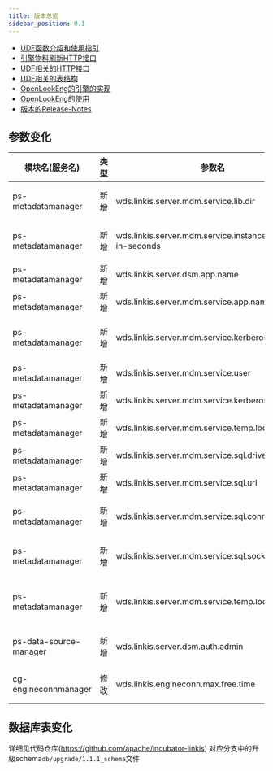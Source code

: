 ```yaml
---
title: 版本总览
sidebar_position: 0.1
--- 
```


- [UDF函数介绍和使用指引](/user_guide/udf.md)
- [引擎物料刷新HTTP接口](/api/http/engineconn-plugin-refesh.md)
- [UDF相关的HTTP接口](/api/http/udf-api.md)
- [UDF相关的表结构](/table/udf-table.md)
- [OpenLookEng的引擎的实现](/blog/2022/03/20/openlookeng)
- [OpenLookEng的使用](/engine_usage/openlookeng.md)
- [版本的Release-Notes](release-notes-1.1.1.md)

## 参数变化 

| 模块名(服务名)| 类型  |     参数名                                                | 默认值                                                | 描述                                                    |
| ----------- | ----- | -------------------------------------------------------- | ----------------------------------------------------- | ------------------------------------------------------- |
|ps-metadatamanager | 新增  | wds.linkis.server.mdm.service.lib.dir                    | /lib/linkis-public-enhancements/linkis-ps-metadatamanager/service | 设置需要加载数据源jar包的相对路径，会通过反射调用|
|ps-metadatamanager | 新增  | wds.linkis.server.mdm.service.instance.expire-in-seconds | 60                                                    | 设置加载子服务的过期时间，超过该时间将不加载该服务           |
|ps-metadatamanager | 新增  | wds.linkis.server.dsm.app.name                           | linkis-ps-data-source-manager                         | 设置获取数据源信息的名称                                 |
|ps-metadatamanager | 新增  | wds.linkis.server.mdm.service.app.name                   | linkis-ps-metadatamanager                             | 设置元数据查询服务的服务名称                                  |
|ps-metadatamanager | 新增  | wds.linkis.server.mdm.service.kerberos.principle         | hadoop/HOST@EXAMPLE.COM                               | set kerberos principle for linkis-metadata hive service |
|ps-metadatamanager | 新增  | wds.linkis.server.mdm.service.user                       | hadoop                                                | 设置hive服务的访问用户                                    |
|ps-metadatamanager | 新增  | wds.linkis.server.mdm.service.kerberos.krb5.path         | ""                                                    | 设置hive服务使用的kerberos krb5 路径                     |
|ps-metadatamanager | 新增  | wds.linkis.server.mdm.service.temp.location              | classpath:/tmp                                        | 设置kafka与hive的临时路径                               |
|ps-metadatamanager | 新增  | wds.linkis.server.mdm.service.sql.driver                 | com.mysql.jdbc.Driver                                 | 设置mysql服务的驱动                                     |
|ps-metadatamanager | 新增  | wds.linkis.server.mdm.service.sql.url                    | jdbc:mysql://%s:%s/%s                                 | 设置mysql服务的url格式                                  |
|ps-metadatamanager | 新增  | wds.linkis.server.mdm.service.sql.connect.timeout        | 3000                                                  | 设置mysql服务连接mysql服务的连接超时时间                 |
|ps-metadatamanager | 新增  | wds.linkis.server.mdm.service.sql.socket.timeout         | 6000                                                  | 设置mysql服务打开mysql服务的socket超时时间              |
|ps-metadatamanager | 新增  | wds.linkis.server.mdm.service.temp.location              | /tmp/keytab                                           | 设置服务的本地临时存储路径，主要是存储从bml物料服务下载的认证文件 |
|ps-data-source-manager| 新增  | wds.linkis.server.dsm.auth.admin                      | hadoop                                                | datasourcemanager 部分接口权限验证用户  |
|cg-engineconnmanager| 修改  | wds.linkis.engineconn.max.free.time                     | 1h -> 0.5h                                           | EngineConn的最大空闲时间 从1h调至0.5h |

## 数据库表变化 

详细见代码仓库(https://github.com/apache/incubator-linkis) 对应分支中的升级schema`db/upgrade/1.1.1_schema`文件
